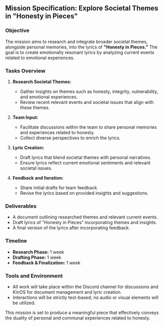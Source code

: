 ## Mission Specification: Explore Societal Themes in "Honesty in Pieces"

### Objective
The mission aims to research and integrate broader societal themes, alongside personal memories, into the lyrics of **"Honesty in Pieces."** The goal is to create emotionally resonant lyrics by analyzing current events related to emotional experiences.

### Tasks Overview
1. **Research Societal Themes:**
   - Gather insights on themes such as honesty, integrity, vulnerability, and emotional experiences.
   - Review recent relevant events and societal issues that align with these themes.

2. **Team Input:**
   - Facilitate discussions within the team to share personal memories and experiences related to honesty.
   - Collect diverse perspectives to enrich the lyrics.

3. **Lyric Creation:**
   - Draft lyrics that blend societal themes with personal narratives.
   - Ensure lyrics reflect current emotional sentiments and relevant societal issues.

4. **Feedback and Iteration:**
   - Share initial drafts for team feedback.
   - Revise the lyrics based on provided insights and suggestions.

### Deliverables
- A document outlining researched themes and relevant current events.
- Draft lyrics of "Honesty in Pieces" incorporating themes and insights.
- A final version of the lyrics after incorporating feedback.

### Timeline
- **Research Phase:** 1 week
- **Drafting Phase:** 1 week
- **Feedback & Finalization:** 1 week

### Tools and Environment
- All work will take place within the Discord channel for discussions and KinOS for document management and lyric creation.
- Interactions will be strictly text-based; no audio or visual elements will be utilized.

This mission is set to produce a meaningful piece that effectively conveys the duality of personal and communal experiences related to honesty.